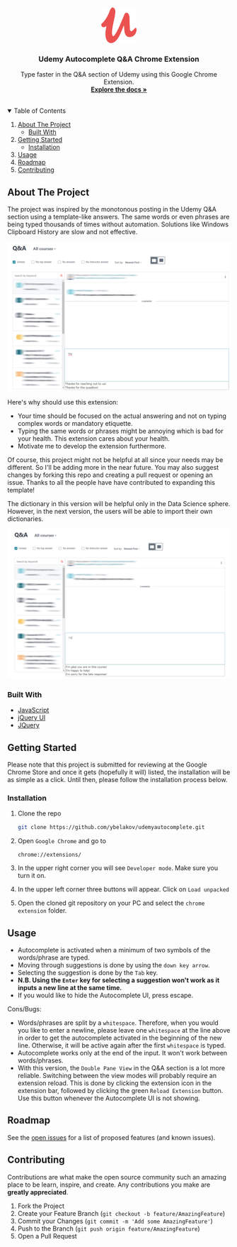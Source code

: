 <!-- PROJECT LOGO -->
<br />
<p align="center">
  <a href="https://github.com/ybelakov/udemyautocomplete">
    <img src="chrome extension/icon.png" alt="Logo" width="80" height="80">
  </a>

  <h3 align="center">Udemy Autocomplete Q&A Chrome Extension</h3>

  <p align="center">
    Type faster in the Q&A section of Udemy using this Google Chrome Extension.
    <br />
    <a href="#usage"><strong>Explore the docs »</strong></a>
    <br />
    <br />
  </p>
</p>



<!-- TABLE OF CONTENTS -->
<details open="open">
  <summary>Table of Contents</summary>
  <ol>
    <li>
      <a href="#about-the-project">About The Project</a>
      <ul>
        <li><a href="#built-with">Built With</a></li>
      </ul>
    </li>
    <li>
      <a href="#getting-started">Getting Started</a>
      <ul>
        <li><a href="#installation">Installation</a></li>
      </ul>
    </li>
    <li><a href="#usage">Usage</a></li>
    <li><a href="#roadmap">Roadmap</a></li>
    <li><a href="#contributing">Contributing</a></li>
  </ol>
</details>



<!-- ABOUT THE PROJECT -->
## About The Project
The project was inspired by the monotonous posting in the Udemy Q&A section using a template-like answers. The same words or even phrases are being typed thousands of times    without automation. Solutions like Windows Clipboard History are slow and not effective.

<img src="/images/screenshot.png" alt="Udemy Autocomplete Screen Shot" style="max-width:100%;">


Here's why should use this extension:
* Your time should be focused on the actual answering and not on typing complex words or mandatory etiquette.
* Typing the same words or phrases might be annoying which is bad for your health. This extension cares about your health.
* Motivate me to develop the extension furthermore.

Of course, this project might not be helpful at all since your needs may be different. So I'll be adding more in the near future. You may also suggest changes by forking this repo and creating a pull request or opening an issue. Thanks to all the people have have contributed to expanding this template!

The dictionary in this version will be helpful only in the Data Science sphere. However, in the next version, the users will be able to import their own dictionaries.


<img src="/images/Screenshot_1.png" alt="Udemy Autocomplete Screen Shot" style="max-width:100%;">

### Built With
* [JavaScript](https://www.javascript.com/)
* [jQuery UI](https://jqueryui.com/)
* [JQuery](https://jquery.com)




<!-- GETTING STARTED -->
## Getting Started

Please note that this project is submitted for reviewing at the Google Chrome Store and once it gets (hopefully it will) listed, the installation will be as simple as a click.
Until then, please follow the installation process below.

### Installation

1. Clone the repo
   ```sh
   git clone https://github.com/ybelakov/udemyautocomplete.git
   ```
2. Open `Google Chrome` and go to 
   ```
   chrome://extensions/
   ```
3. In the upper right corner you will see `Developer mode`. Make sure you turn it on.

3. In the upper left corner three buttons will appear. Click on `Load unpacked`
4. Open the cloned git repository on your PC and select the `chrome extension` folder.
  



<!-- USAGE EXAMPLES -->
## Usage
* Autocomplete is activated when a minimum of two symbols of the words/phrase are typed.
* Moving through suggestions is done by using the `down key arrow`.
* Selecting the suggestion is done by the `Tab` key.
* <b>N.B. Using the `Enter` key for selecting a suggestion won't work as it inputs a new line at the same time.</b>
* If you would like to hide the Autocomplete UI, press escape.


Cons/Bugs:
* Words/phrases are split by a `whitespace`. Therefore, when you would you like to enter a newline, please leave one `whitespace` at the line above in order to get the autocomplete activated in the beginning of the new line. Otherwise, it will be active again after the first `whitespace` is typed.
* Autocomplete works only at the end of the input. It won't work between words/phrases.
* With this version, the `Double Pane View` in the Q&A section is a lot more reliable. Switching between the view modes will probably require an extension reload. This is done by clicking the extension icon in the extension bar, followed by clicking the green `Reload Extension` button. Use this button whenever the Autocomplete UI is not showing.


<!-- ROADMAP -->
## Roadmap

See the [open issues](https://github.com/ybelakov/udemyautocomplete/issues) for a list of proposed features (and known issues).



<!-- CONTRIBUTING -->
## Contributing

Contributions are what make the open source community such an amazing place to be learn, inspire, and create. Any contributions you make are **greatly appreciated**.

1. Fork the Project
2. Create your Feature Branch (`git checkout -b feature/AmazingFeature`)
3. Commit your Changes (`git commit -m 'Add some AmazingFeature'`)
4. Push to the Branch (`git push origin feature/AmazingFeature`)
5. Open a Pull Request
